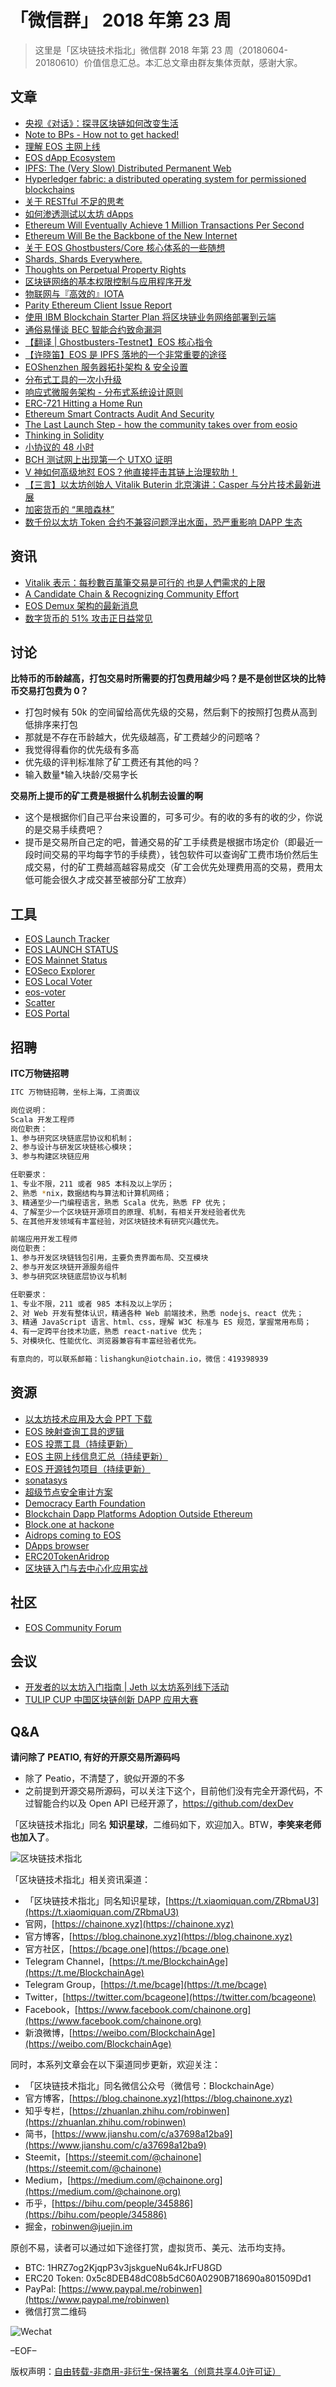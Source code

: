 # 「微信群」 2018 年第 23 周

> 这里是「区块链技术指北」微信群 2018 年第 23 周（20180604-20180610）价值信息汇总。本汇总文章由群友集体贡献，感谢大家。

## 文章

* [央视《对话》：探寻区块链如何改变生活](https://bcage.one/d/545-cctv-2)
* [Note to BPs - How not to get hacked!](https://bcage.one/d/547-note-to-bps-how-not-to-get-hacked)
* [理解 EOS 主网上线](https://bcage.one/d/549-eos)
* [EOS dApp Ecosystem](https://bcage.one/d/551-eos-dapp-ecosystem)
* [IPFS: The (Very Slow) Distributed Permanent Web](https://bcage.one/d/553-ipfs-the-very-slow-distributed-permanent-web)
* [Hyperledger fabric: a distributed operating system for permissioned blockchains](https://bcage.one/d/554-hyperledger-fabric-a-distributed-operating-system-for-permissioned-blockchains)
* [关于 RESTful 不足的思考](https://bcage.one/d/559-restful)
* [如何渗透测试以太坊 dApps](https://bcage.one/d/560-dapps)
* [Ethereum Will Eventually Achieve 1 Million Transactions Per Second](https://bcage.one/d/562-ethereum-will-eventually-achieve-1-million-transactions-per-second)
* [Ethereum Will Be the Backbone of the New Internet](https://bcage.one/d/563-ethereum-will-be-the-backbone-of-the-new-internet)
* [关于 EOS Ghostbusters/Core 核心体系的一些随想](https://bcage.one/d/564-eos-ghostbusters-core)
* [Shards, Shards Everywhere.](https://bcage.one/d/565-shards-shards-everywhere)
* [Thoughts on Perpetual Property Rights](https://bcage.one/d/566-thoughts-on-perpetual-property-rights)
* [区块链网络的基本权限控制与应用程序开发](https://bcage.one/d/567-hyperledger-fabric)
* [物联网与『高效的』IOTA](https://bcage.one/d/573-iota)
* [Parity Ethereum Client Issue Report](https://bcage.one/d/574-parity-ethereum-client-issue-report)
* [使用 IBM Blockchain Starter Plan 将区块链业务网络部署到云端](https://bcage.one/d/575-ibm-blockchain-starter-plan)
* [通俗易懂谈 BEC 智能合约致命漏洞](https://bcage.one/d/576-bec)
* [【翻译 | Ghostbusters-Testnet】EOS 核心指令](https://bcage.one/d/578-ghostbusters-testnet-eos)
* [【许晓笛】EOS 是 IPFS 落地的一个非常重要的途径](https://bcage.one/d/579-eos-ipfs)
* [EOShenzhen 服务器拓扑架构 & 安全设置](https://bcage.one/d/580-eoshenzhen)
* [分布式工具的一次小升级](https://bcage.one/d/590-distributed-redis-tool)
* [响应式微服务架构 - 分布式系统设计原则](https://bcage.one/d/591-microservice)
* [ERC-721 Hitting a Home Run](https://bcage.one/d/592-erc-721-hitting-a-home-run)
* [Ethereum Smart Contracts Audit And Security](https://bcage.one/d/593-ethereum-smart-contracts-audit-and-security)
* [The Last Launch Step - how the community takes over from eosio](https://bcage.one/d/594-the-last-launch-step-how-the-community-takes-over-from-eosio)
* [Thinking in Solidity](https://bcage.one/d/595-thinking-in-solidity)
* [小协议的 48 小时](https://bcage.one/d/597-48)
* [BCH 测试网上出现第一个 UTXO 证明](https://mp.weixin.qq.com/s/sTUzC53r1vRopVn2kOA4tQ)
* [V 神如何高级地怼 EOS？他直接抨击其链上治理软肋！](https://mp.weixin.qq.com/s/1mmVo3AlZia0VdhFVhzYEw)
* [【三言】以太坊创始人 Vitalik Buterin 北京演讲：Casper 与分片技术最新进展](http://sanyanblockchain.com/archives/28220)
* [加密货币的 “黑暗森林”](https://mp.weixin.qq.com/s/uBH62HOwnUgTQLJQBJwlKg)
* [数千份以太坊 Token 合约不兼容问题浮出水面，恐严重影响 DAPP 生态](https://mp.weixin.qq.com/s/1MB-t_yZYsJDTPRazD1zAA)

## 资讯

* [Vitalik 表示：每秒數百萬筆交易是可行的 也是人們需求的上限](https://bcage.one/d/550-vitalik)
* [A Candidate Chain & Recognizing Community Effort](https://bcage.one/d/552-a-candidate-chain-recognizing-community-effort)
* [EOS Demux 架构的最新消息](https://bcage.one/d/598-eos-demux)
* [数字货币的 51% 攻击正日益常见](https://bcage.one/d/599-51)

## 讨论

**比特币的币龄越高，打包交易时所需要的打包费用越少吗？是不是创世区块的比特币交易打包费为 0？**

* 打包时候有 50k 的空间留给高优先级的交易，然后剩下的按照打包费从高到低排序来打包
* 那就是不存在币龄越大，优先级越高，矿工费越少的问题咯？
* 我觉得得看你的优先级有多高
* 优先级的评判标准除了矿工费还有其他的吗？
* 输入数量*输入块龄/交易字长

**交易所上提币的矿工费是根据什么机制去设置的啊**

* 这个是根据你们自己平台来设置的，可多可少。有的收的多有的收的少，你说的是交易手续费吧？
* 提币是交易所自己定的吧，普通交易的矿工手续费是根据市场定价（即最近一段时间交易的平均每字节的手续费），钱包软件可以查询矿工费市场价然后生成交易，付的矿工费越高越容易成交（矿工会优先处理费用高的交易，费用太低可能会很久才成交甚至被部分矿工放弃）

## 工具

* [EOS Launch Tracker](https://bcage.one/d/546-eos-launch-tracker)
* [EOS LAUNCH STATUS](https://bcage.one/d/561-eos-launch-status)
* [EOS Mainnet Status](https://bcage.one/d/568-eos-mainnet-status)
* [EOSeco Explorer](https://bcage.one/d/571-eoseco-explorer)
* [EOS Local Voter](https://bcage.one/d/581-eos-local-voter)
* [eos-voter](https://bcage.one/d/582-eos-voter)
* [Scatter](https://bcage.one/d/586-scatter)
* [EOS Portal](https://bcage.one/d/596-eos-portal)

## 招聘

**ITC万物链招聘**

``` bash
ITC 万物链招聘，坐标上海，工资面议

岗位说明：
Scala 开发工程师
岗位职责：
1、参与研究区块链底层协议和机制；
2、参与设计与研发区块链核心模块；
3、参与构建区块链应用

任职要求：
1、专业不限，211 或者 985 本科及以上学历；
2、熟悉 *nix，数据结构与算法和计算机网络；
3、精通至少一门编程语言，熟悉 Scala 优先，熟悉 FP 优先；
4、了解至少一个区块链开源项目的原理、机制，有相关开发经验者优先
5、在其他开发领域有丰富经验，对区块链技术有研究兴趣优先。

前端应用开发工程师
岗位职责：
1、参与开发区块链钱包引用，主要负责界面布局、交互模块
2、参与开发区块链开源服务组件
3、参与研究区块链底层协议与机制

任职要求：
1、专业不限，211 或者 985 本科及以上学历；
2、对 Web 开发有整体认识，精通各种 Web 前端技术，熟悉 nodejs、react 优先；
3、精通 JavaScript 语言、html、css，理解 W3C 标准与 ES 规范，掌握常用布局；
4、有一定跨平台技术功底，熟悉 react-native 优先；
5、对模块化、性能优化、浏览器兼容有丰富经验者优先。

有意向的，可以联系邮箱：lishangkun@iotchain.io，微信：419398939
```

## 资源

* [以太坊技术应用及大会 PPT 下载](https://bcage.one/d/544-ethereum-ppt)
* [EOS 映射查询工具的逻辑](https://bcage.one/d/555-eos)
* [EOS 投票工具（持续更新）](https://bcage.one/d/556-eos)
* [EOS 主网上线信息汇总（持续更新）](https://bcage.one/d/557-eos)
* [EOS 开源钱包项目（持续更新）](https://bcage.one/d/558-eos)
* [sonatasys](https://bcage.one/d/569-sonatasys)
* [超级节点安全审计方案](https://bcage.one/d/570-audit)
* [Democracy Earth Foundation](https://bcage.one/d/572-democracy-earth-foundation)
* [Blockchain Dapp Platforms Adoption Outside Ethereum](https://bcage.one/d/577-blockchain-dapp-platforms-adoption-outside-ethereum)
* [Block.one at hackone](https://bcage.one/d/583-block-one-at-hackone)
* [Aidrops coming to EOS](https://bcage.one/d/584-aidrops-coming-to-eos)
* [DApps browser](https://bcage.one/d/587-dapps-browser)
* [ERC20TokenAridrop](https://bcage.one/d/588-erc20tokenaridrop)
* [区块链入门与去中心化应用实战](https://coding.m.imooc.com/classindex.html?cid=214)

## 社区

* [EOS Community Forum](https://bcage.one/d/585-eos-community-forum)

## 会议

* [开发者的以太坊入门指南 | Jeth 以太坊系列线下活动](https://bcage.one/d/548-jeth)
* [TULIP CUP 中国区块链创新 DAPP 应用大赛](http://www.huodongxing.com/event/4442931634300?td=8032961741050)

## Q&A

**请问除了 PEATIO,  有好的开原交易所源码吗**

* 除了 Peatio，不清楚了，貌似开源的不多
* 之前提到开源交易所源码，可以关注下这个，目前他们没有完全开源代码，不过智能合约以及 Open API 已经开源了，https://github.com/dexDev

「区块链技术指北」同名 **知识星球**，二维码如下，欢迎加入。BTW，**李笑来老师也加入了**。

![区块链技术指北](https://i.imgur.com/RBmpxTL.png)

「区块链技术指北」相关资讯渠道：

* 「区块链技术指北」同名知识星球，[https://t.xiaomiquan.com/ZRbmaU3](https://t.xiaomiquan.com/ZRbmaU3)
* 官网，[https://chainone.xyz](https://chainone.xyz)
* 官方博客，[https://blog.chainone.xyz](https://blog.chainone.xyz)
* 官方社区，[https://bcage.one](https://bcage.one)
* Telegram Channel，[https://t.me/BlockchainAge](https://t.me/BlockchainAge)
* Telegram Group，[https://t.me/bcage](https://t.me/bcage)
* Twitter，[https://twitter.com/bcageone](https://twitter.com/bcageone)
* Facebook，[https://www.facebook.com/chainone.org](https://www.facebook.com/chainone.org)
* 新浪微博，[https://weibo.com/BlockchainAge](https://weibo.com/BlockchainAge)

同时，本系列文章会在以下渠道同步更新，欢迎关注：

* 「区块链技术指北」同名微信公众号（微信号：BlockchainAge）
* 官方博客，[https://blog.chainone.xyz](https://blog.chainone.xyz)
* 知乎专栏，[https://zhuanlan.zhihu.com/robinwen](https://zhuanlan.zhihu.com/robinwen)
* 简书，[https://www.jianshu.com/c/a37698a12ba9](https://www.jianshu.com/c/a37698a12ba9)
* Steemit，[https://steemit.com/@chainone](https://steemit.com/@chainone)
* Medium，[https://medium.com/@chainone.org](https://medium.com/@chainone.org)
* 币乎，[https://bihu.com/people/345886](https://bihu.com/people/345886)
* 掘金，[robinwen@juejin.im](https://juejin.im/user/5673ccae60b2260ee435f89a/posts)

原创不易，读者可以通过如下途径打赏，虚拟货币、美元、法币均支持。

* BTC: 1HRZ7og2KjqpP3v3jskgueNu64kJrFU8GD
* ERC20 Token: 0x5c8DEB48dC08b5dC60A0290B718690a801509Dd1
* PayPal: [https://www.paypal.me/robinwen](https://www.paypal.me/robinwen)
* 微信打赏二维码

![Wechat](https://i.imgur.com/hKyy9lI.jpg)

–EOF–

版权声明：[自由转载-非商用-非衍生-保持署名（创意共享4.0许可证）](http://creativecommons.org/licenses/by-nc-nd/4.0/deed.zh)